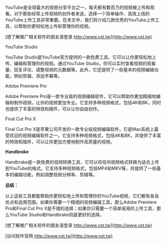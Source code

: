 YouTube是全球最大的视频分享平台之一，每天都有数百万的视频被上传和观看。对于那些经常上传视频的创作者来说，选择一个简单操作、高效上线的YouTube上传工具非常重要。在本文中，我们将介绍几款优秀的YouTube上传工具，以帮助你更轻松地上传和管理你的视频。

[想了解推广相关软件的朋友请登录 http://www.vst.tw](http://www.vst.tw)

YouTube Studio

YouTube Studio是YouTube官方提供的一款免费工具，它可以让你更轻松地上传、编辑和管理你的视频。通过YouTube Studio，你可以实时查看视频的观看量、回复评论、调整视频的元数据等。此外，它还提供了一些基本的视频编辑功能，例如剪辑、添加字幕等。

Adobe Premiere Pro

Adobe Premiere Pro是一款专业级的视频编辑软件，它可以帮助你更加精细地编辑和制作视频，让你的视频更加专业。它支持多种视频格式，包括4K和8K，同时也提供了丰富的特效和插件，可以让你自由创作。

Final Cut Pro X

Final Cut Pro X是苹果公司开发的一款专业级视频编辑软件，它是Mac系统上最受欢迎的视频编辑软件之一。它支持多种视频格式，包括4K和8K，并提供了丰富的特效和插件，可以让你更加方便地制作高质量的视频。

**Handbrake**

Handbrake是一款免费的视频转换工具，它可以将任何视频格式转换为适合上传到YouTube的格式。它支持多种视频格式，包括MP4和MKV等，并提供了一些基本的编辑功能，例如调整视频分辨率、剪辑等。

**总结：**

以上这些工具都能帮助你更轻松地上传和管理你的YouTube视频，它们都有各自优点和适用范围。如果你需要一个精细的视频编辑工具，那么Adobe Premiere Pro和Final Cut Pro X是不错的选择；如果你只需要一个简单易用的上传工具，那么YouTube Studio和Handbrake则是更好的选择。

[想了解推广相关软件的朋友请登录 http://www.vst.tw](http://www.vst.tw)


[访问软件官网 http://www.vst.tw](http://www.vst.tw)
